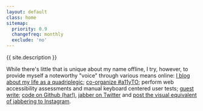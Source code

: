 ```yaml
---
layout: default
class: home
sitemap:
  priority: 0.9
  changefreq: monthly
  exclude: 'no'
---
```


<p class="intro">{{ site.description }}</p>

While there's little that is unique about my name offline, I try, however, to provide myself a noteworthy "voice" through various means online: [I blog about my life as a quadriplegic](https://abledaccess.com); [co-organize #a11yTO](http://a11yto.com); perform web accessibility assessments and manual keyboard centered user tests; [guest write](http://simplyaccessible.com/article/being-disabled-can-be-lame/); [code on Github (har!)](https://github.com/abledaccess/), [jabber on Twitter](https://twitter.com/abledaccess) and [post the visual equivalent of jabbering to Instagram](https://instagram.com/abledaccess).
